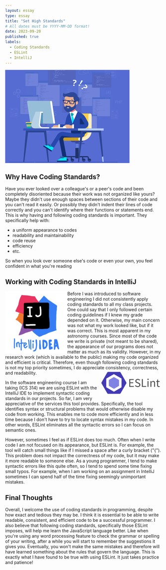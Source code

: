 ```yaml
---
layout: essay
type: essay
title: "Set High Standards"
# All dates must be YYYY-MM-DD format!
date: 2023-09-20
published: true
labels:
  - Coding Standards
  - ESLint
  - IntelliJ
---
```


<img width="400px" class="text-center p-4" src="../img/coding.png">

## Why Have Coding Standards?

Have you ever looked over a colleague's or a peer's code and been completely disoriented because their work was not organized like yours? Maybe they didn't use enough spaces between sections of their code and you can't read it easily. Or possibly they didn't indent their lines of code correctly and you can't identify where their functions or statements end. This is why having and following coding standards is important. They specifically help with:

- a uniform appearance to codes
- readability and maintainability
- code reuse
- efficiency
- etc.

So when you look over someone else's code or even your own, you feel confident in what you're reading

## Working with Coding Standards in IntelliJ
<img width="200px" class="text-center p-4" align="left" src="../img/Screen Shot 2023-09-18 at 7.07.43 PM.png">
Before I was introduced to software engineering I did not consistently apply coding standards to all my class projects. One could say that I only followed certain coding guidelines if I knew my grade depended on it. Otherwise, my main concern was not what my work looked like, but if it was correct. This is most apparent in my astronomy courses. Since most of the code we write is private (not meant to be shared), the appearance of our programs does not matter as much as its validity. However, in my research work (which is available to the public) making my code organized and efficient is critical. Therefore, even though following coding standards is not my top priority sometimes, I do appreciate consistency, correctness, and readability.

<img width="200px" class="text-center p-4" align="right" src="../img/Screen Shot 2023-09-19 at 3.15.47 PM.png">

In the software engineering course I am taking (ICS 314) we are using ESLint with the IntelliJ IDE to implement syntactic coding standards in our projects. So far, I am very appreciative of the services this tool provides. Specifically, the tool identifies syntax or structural problems that would otherwise disable my code from working. This enables me to code more efficiently and in less time because I don't have to try to locate syntax mistakes in my code. In other words, ESLint eliminates all the syntactic errors so I can focus on semantic ones.

However, sometimes I feel as if ESLint does too much.  Often when I write code I am not focused on its appearance, but ESLint is. For example, the tool will catch small things like if I missed a space after a curly bracket ("{"). This problem does not impact the correctness of my code, but it may make it more readable to someone else. As a young programmer, I tend to make syntactic errors like this quite often, so I tend to spend some time fixing small typos. For example, when I am working on an assignment in IntelliJ sometimes I can spend half of the time fixing seemingly unimportant mistakes.

## Final Thoughts
Overall, I welcome the use of coding standards in programming, despite how exact and tedious they may be. I think it is essential to be able to write readable, consistent, and efficient code to be a successful programmer. I also believe that following coding standards, specifically those ESLint imposes, will help me learn the JavaScript language better. Like when you're using any word processing feature to check the grammar or spelling of your writing, after a while you will start to remember the suggestions it gives you. Eventually, you won't make the same mistakes and therefore will have learned something about the rules that govern the language. This is exactly what I have found to be true with using ESLint. It just takes practice and patience!

